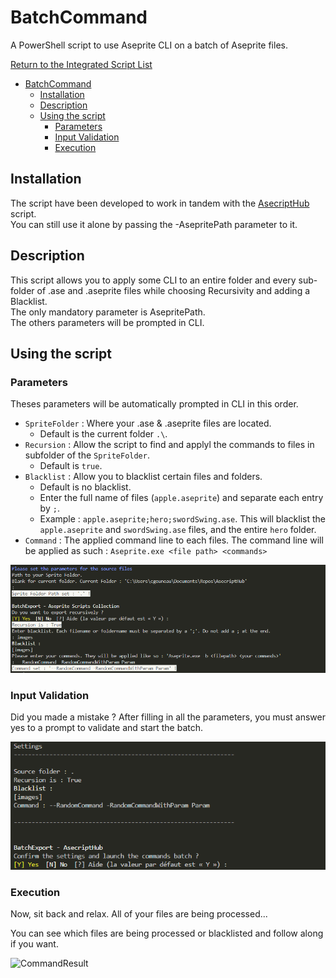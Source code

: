 # BatchCommand

A PowerShell script to use Aseprite CLI on a batch of Aseprite files.

[Return to the Integrated Script List](../README.md#integrated-scripts)

- [BatchCommand](#batchcommand)
  - [Installation](#installation)
  - [Description](#description)
  - [Using the script](#using-the-script)
    - [Parameters](#parameters)
    - [Input Validation](#input-validation)
    - [Execution](#execution)

## Installation

The script have been developed to work in tandem with the [AsecriptHub](../README.md) script.  
You can still use it alone by passing the -AsepritePath parameter to it.

## Description

This script allows you to apply some CLI to an entire folder and every sub-folder of .ase and .aseprite files while choosing Recursivity and adding a Blacklist.  
The only mandatory parameter is AsepritePath.  
The others parameters will be prompted in CLI.  

## Using the script

### Parameters

Theses parameters will be automatically prompted in CLI in this order.

- `SpriteFolder` : Where your .ase & .aseprite files are located.
  - Default is the current folder `.\`.
- `Recursion` : Allow the script to find and applyl the commands to files in subfolder of the `SpriteFolder`.
  - Default is `true`.
- `Blacklist` : Allow you to blacklist certain files and folders.
  - Default is no blacklist.
  - Enter the full name of files (`apple.aseprite`) and separate each entry by `;`.
  - Example : `apple.aseprite;hero;swordSwing.ase`. This will blacklist the `apple.aseprite` and `swordSwing.ase` files, and the entire `hero` folder.
- `Command` : The applied command line to each files. The command line will be applied as such : `Aseprite.exe <file path> <commands>`

![Parameters](images/batchcommand_param.png)

### Input Validation

Did you made a mistake ? After filling in all the parameters, you must answer yes to a prompt to validate and start the batch.

![RecapValidation](images/batchcommand_recap.png)

### Execution

Now, sit back and relax. All of your files are being processed...

You can see which files are being processed or blacklisted and follow along if you want.

![CommandResult](images/batchcommand_result.png)
